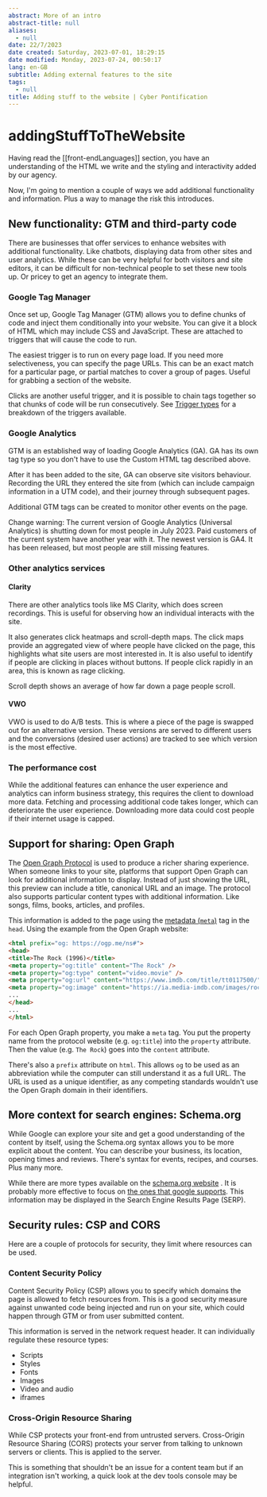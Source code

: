 ```yaml
---
abstract: More of an intro
abstract-title: null
aliases:
  - null
date: 22/7/2023
date created: Saturday, 2023-07-01, 18:29:15
date modified: Monday, 2023-07-24, 00:50:17
lang: en-GB
subtitle: Adding external features to the site
tags:
  - null
title: Adding stuff to the website | Cyber Pontification
---
```


# addingStuffToTheWebsite

Having read the [[front-endLanguages]] section, you have an understanding of the HTML we write and the styling and interactivity added by our agency.

Now, I'm going to mention a couple of ways we add additional functionality and information. Plus a way to manage the risk this introduces.

## New functionality: GTM and third-party code

There are businesses that offer services to enhance websites with additional functionality. Like chatbots, displaying data from other sites and user analytics. While these can be very helpful for both visitors and site editors, it can be difficult for non-technical people to set these new tools up. Or pricey to get an agency to integrate them.

### Google Tag Manager

Once set up, Google Tag Manager (GTM) allows you to define chunks of code and inject them conditionally into your website. You can give it a block of HTML which may include CSS and JavaScript. These are attached to triggers that will cause the code to run.

The easiest trigger is to run on every page load. If you need more selectiveness, you can specify the page URLs. This can be an exact match for a particular page, or partial matches to cover a group of pages. Useful for grabbing a section of the website.

Clicks are another useful trigger, and it is possible to chain tags together so that chunks of code will be run consecutively. See [Trigger types](https://support.google.com/tagmanager/topic/7679108) for a breakdown of the triggers available.

### Google Analytics

GTM is an established way of loading Google Analytics (GA). GA has its own tag type so you don't have to use the Custom HTML tag described above.

After it has been added to the site, GA can observe site visitors behaviour. Recording the URL they entered the site from (which can include campaign information in a UTM code), and their journey through subsequent pages.

Additional GTM tags can be created to monitor other events on the page.

Change warning: The current version of Google Analytics (Universal Analytics) is shutting down for most people in July 2023. Paid customers of the current system have another year with it. The newest version is GA4. It has been released, but most people are still missing features.

### Other analytics services

#### Clarity

There are other analytics tools like MS Clarity, which does screen recordings. This is useful for observing how an individual interacts with the site.

It also generates click heatmaps and scroll-depth maps. The click maps provide an aggregated view of where people have clicked on the page, this highlights what site users are most interested in. It is also useful to identify if people are clicking in places without buttons. If people click rapidly in an area, this is known as rage clicking.

Scroll depth shows an average of how far down a page people scroll.

#### VWO

VWO is used to do A/B tests. This is where a piece of the page is swapped out for an alternative version. These versions are served to different users and the conversions (desired user actions) are tracked to see which version is the most effective.

### The performance cost

While the additional features can enhance the user experience and analytics can inform business strategy, this requires the client to download more data. Fetching and processing additional code takes longer, which can deteriorate the user experience. Downloading more data could cost people if their internet usage is capped.

## Support for sharing: Open Graph

The [Open Graph Protocol](https://ogp.me/) is used to produce a richer sharing experience. When someone links to your site, platforms that support Open Graph can look for additional information to display. Instead of just showing the URL, this preview can include a title, canonical URL and an image. The protocol also supports particular content types with additional information. Like songs, films, books, articles, and profiles.

This information is added to the page using the [metadata (`meta`)](https://developer.mozilla.org/en-US/docs/Web/HTML/Element/meta) tag in the `head`. Using the example from the Open Graph website:

```html {data-theme="light"}
<html prefix="og: https://ogp.me/ns#">
<head>
<title>The Rock (1996)</title>
<meta property="og:title" content="The Rock" />
<meta property="og:type" content="video.movie" />
<meta property="og:url" content="https://www.imdb.com/title/tt0117500/" />
<meta property="og:image" content="https://ia.media-imdb.com/images/rock.jpg" />
...
</head>
...
</html>
```

For each Open Graph property, you make a `meta` tag. You put the property name from the protocol website (e.g. `og:title`) into the `property` attribute. Then the value (e.g. `The Rock`) goes into the `content` attribute.

There's also a `prefix` attribute on `html`. This allows `og` to be used as an abbreviation while the computer can still understand it as a full URL. The URL is used as a unique identifier, as any competing standards wouldn't use the Open Graph domain in their identifiers.

## More context for search engines: Schema.org

While Google can explore your site and get a good understanding of the content by itself, using the Schema.org syntax allows you to be more explicit about the content. You can describe your business, its location, opening times and reviews. There's syntax for events, recipes, and courses. Plus many more.

While there are more types available on the [schema.org website](https://schema.org/docs/schemas.html) . It is probably more effective to focus on [the ones that google supports](https://developers.google.com/search/docs/appearance/structured-data/search-gallery). This information may be displayed in the Search Engine Results Page (SERP).

## Security rules: CSP and CORS

Here are a couple of protocols for security, they limit where resources can be used.

### Content Security Policy

Content Security Policy (CSP) allows you to specify which domains the page is allowed to fetch resources from. This is a good security measure against unwanted code being injected and run on your site, which could happen through GTM or from user submitted content.

This information is served in the network request header. It can individually regulate these resource types:

- Scripts
- Styles
- Fonts
- Images
- Video and audio
- iframes

### Cross-Origin Resource Sharing

While CSP protects your front-end from untrusted servers. Cross-Origin Resource Sharing (CORS) protects your server from talking to unknown servers or clients. This is applied to the server.

This is something that shouldn't be an issue for a content team but if an integration isn't working, a quick look at the dev tools console may be helpful.
